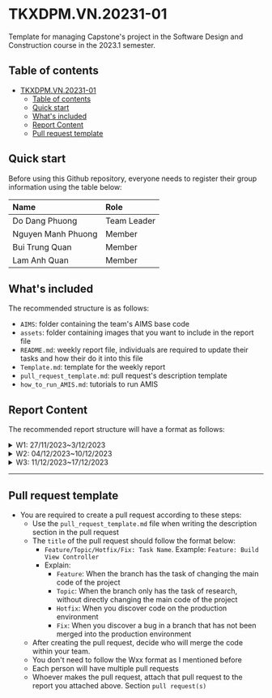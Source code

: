 # TKXDPM.VN.20231-01
Template for managing Capstone's project in the Software Design and Construction course in the 2023.1 semester.

## Table of contents

- [TKXDPM.VN.20231-01](#tkxdpmvn20231-01)
  - [Table of contents](#table-of-contents)
  - [Quick start](#quick-start)
  - [What's included](#whats-included)
  - [Report Content](#report-content)
  - [Pull request template](#pull-request-template)

## Quick start

Before using this Github repository, everyone needs to register their group information using the table below:

| Name                 | Role        |
| :------------------- | :---------- |
| Do Dang Phuong       | Team Leader |
| Nguyen Manh Phuong   | Member      |
| Bui Trung Quan       | Member      |
| Lam Anh Quan         | Member      |
## What's included

The recommended structure is as follows:

- `AIMS`: folder containing the team's AIMS base code
- `assets`: folder containing images that you want to include in the report file
- `README.md`: weekly report file, individuals are required to update their tasks and how their do it into this file
- `Template.md`: template for the weekly report
- `pull_request_template.md`: pull request's description template
- `how_to_run_AMIS.md`: tutorials to run AMIS

## Report Content

The recommended report structure will have a format as follows:

<details>
  <summary>W1: 27/11/2023~3/12/2023</summary>
<br>
<details>
<summary>Do Dang Phuong</summary>
<br>

- Assigned tasks: Evaluate the coupling of methods in BaseController, HomeController & ViewCartController

- Implementation details:
  - Pull Request(s): https://github.com/PhuongDo1801/TKXDPM.KHMT.20231-18/pull/3

  
</details>

<details>
<summary>Lam Anh Quan</summary>
<br>

- Assigned tasks: Evaluate the coupling of methods in PlaceOrderController

- Implementation details:
  - Pull Request(s): https://github.com/PhuongDo1801/TKXDPM.KHMT.20231-18/pull/1


</details>

<details>
<summary>Nguyen Manh Phuong</summary>
<br>

- Assigned tasks: Evaluate the coupling of methods in PaymentController

- Implementation details:
  - Pull Request(s): https://github.com/PhuongDo1801/TKXDPM.KHMT.20231-18/pull/2

</details>

</details>

<details>

  <summary>W2: 04/12/2023~10/12/2023 </summary>
<br>
<details>
<summary>Do Dang Phuong</summary>
<br>

- Assigned tasks: cohesion analysis in BaseController and HomeController

- Implementation details:
  - Pull Request(s): https://github.com/PhuongDo1801/TKXDPM.KHMT.20231-18/pull/7

</details>

<details>
<summary>Lam Anh Quan</summary>
<br>

- Assigned tasks: cohesion analysis in PlaceOrderController

- Implementation details:
  - Pull Request(s): https://github.com/PhuongDo1801/TKXDPM.KHMT.20231-18/pull/11

</details>

<br>
<details>
<summary>Nguyen Manh Phuong</summary>
<br>

- Assigned tasks: cohesion analysis in  class PaymentController

- Implementation details:
  - Pull Request(s): https://github.com/PhuongDo1801/TKXDPM.KHMT.20231-18/pull/9

</details>

<details>
<summary>Bui Trung Quan</summary>
<br>

- Assigned tasks: cohesion analysis in  class ViewCartController

- Implementation details:
  - Pull Request(s): https://github.com/PhuongDo1801/TKXDPM.KHMT.20231-18/pull/12

</details>

</details>

<details>
  <summary>W3: 11/12/2023~17/12/2023</summary>
<br>
<details>
<summary>Nguyen Manh Phuong</summary>
<br>
- Assigned tasks: Evaluate the solid in PaymentController, entity/cart, views/screen/cart, views/screen/home
  
- Implementation details:
  - Pull Request(s): https://github.com/PhuongDo1801/TKXDPM.KHMT.20231-18/pull/14
</details>
<details>
<summary>Do Dang Phuong</summary>
<br>
- Assigned tasks: Evaluate the solid in BaseController va HomeController, entity/cart, views/screen/BaseScreenHandler, views/screen/popup/PopupScreen
  
- Implementation details: 
  - Pull Request(s): https://github.com/PhuongDo1801/TKXDPM.KHMT.20231-18/pull/15
</details>
<details>
<summaryLam Anh Quan</summary>
<br>
- Assigned tasks: Evaluate the solid in PlaceOrderController
  
- Implementation details: 
  - Pull Request(s): https://github.com/PhuongDo1801/TKXDPM.KHMT.20231-18/pull/18
</details>
</details>

---

## Pull request template

- You are required to create a pull request according to these steps:
  - Use the `pull_request_template.md` file when writing the description section in the pull request
  - The `title` of the pull request should follow the format below:
    - `Feature/Topic/Hotfix/Fix: Task Name`. Example: `Feature: Build View Controller`
    - Explain:
      - `Feature`: When the branch has the task of changing the main code of the project
      - `Topic`: When the branch only has the task of research, without directly changing the main code of the project
      - `Hotfix`: When you discover code on the production environment
      - `Fix`: When you discover a bug in a branch that has not been merged into the production environment
  - After creating the pull request, decide who will merge the code within your team.
  - You don't need to follow the Wxx format as I mentioned before
  - Each person will have multiple pull requests
  - Whoever makes the pull request, attach that pull request to the report you attached above. Section `pull request(s)`
